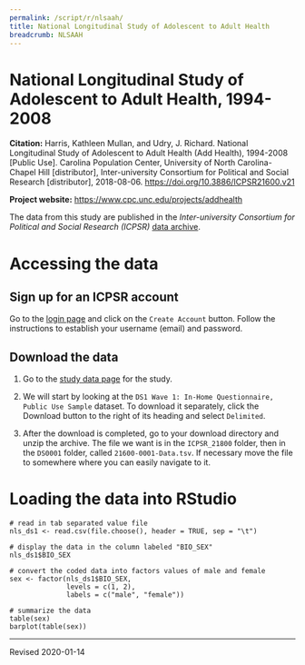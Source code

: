 ```yaml
---
permalink: /script/r/nlsaah/
title: National Longitudinal Study of Adolescent to Adult Health
breadcrumb: NLSAAH
---
```


# National Longitudinal Study of Adolescent to Adult Health, 1994-2008

**Citation:** Harris, Kathleen Mullan, and Udry, J. Richard. National Longitudinal Study of Adolescent to Adult Health (Add Health), 1994-2008 \[Public Use\]. Carolina Population Center, University of North Carolina-Chapel Hill \[distributor\], Inter-university Consortium for Political and Social Research \[distributor\], 2018-08-06. <https://doi.org/10.3886/ICPSR21600.v21>

**Project website:** <https://www.cpc.unc.edu/projects/addhealth>

The data from this study are published in the *Inter-university Consortium for Political and Social Research (ICPSR)* [data archive](https://www.icpsr.umich.edu/icpsrweb/).  

# Accessing the data

## Sign up for an ICPSR account

Go to the [login page](https://www.icpsr.umich.edu/rpxlogin) and click on the `Create Account` button.  Follow the instructions to establish your username (email) and password.

## Download the data

1. Go to the [study data page](https://www.icpsr.umich.edu/icpsrweb/ICPSR/studies/21600/datadocumentation) for the study.

2. We will start by looking at the `DS1 Wave 1: In-Home Questionnaire, Public Use Sample` dataset. To download it separately, click the Download button to the right of its heading and select `Delimited`. 

3. After the download is completed, go to your download directory and unzip the archive. The file we want is in the `ICPSR_21800` folder, then in the `DS0001` folder, called `21600-0001-Data.tsv`.  If necessary move the file to somewhere where you can easily navigate to it.

# Loading the data into RStudio

```
# read in tab separated value file
nls_ds1 <- read.csv(file.choose(), header = TRUE, sep = "\t")

# display the data in the column labeled "BIO_SEX"
nls_ds1$BIO_SEX

# convert the coded data into factors values of male and female
sex <- factor(nls_ds1$BIO_SEX,
              levels = c(1, 2),
              labels = c("male", "female"))

# summarize the data
table(sex)
barplot(table(sex))
```



----
Revised 2020-01-14
